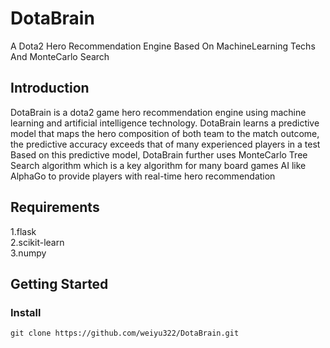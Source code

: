 # DotaBrain
A Dota2 Hero Recommendation Engine Based On MachineLearning Techs And MonteCarlo Search

## Introduction
DotaBrain is a dota2 game hero recommendation engine using machine learning and artificial intelligence technology.
DotaBrain learns a predictive model that maps the hero composition of both team to the match outcome, the predictive accuracy exceeds that of many experienced players in a test
Based on this predictive model, DotaBrain further uses MonteCarlo Tree Search algorithm which is a key algorithm for many board games AI like AlphaGo to provide players with real-time hero recommendation

## Requirements
1.flask<br>
2.scikit-learn<br>
3.numpy

## Getting Started
### Install
```
git clone https://github.com/weiyu322/DotaBrain.git
```
